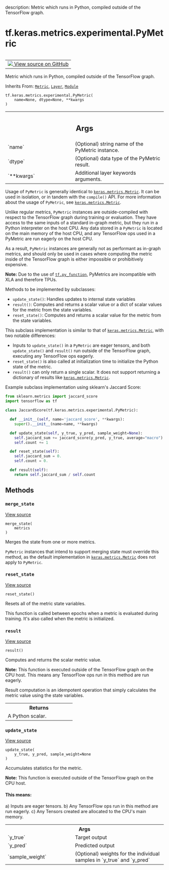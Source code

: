 description: Metric which runs in Python, compiled outside of the TensorFlow graph.

<div itemscope itemtype="http://developers.google.com/ReferenceObject">
<meta itemprop="name" content="tf.keras.metrics.experimental.PyMetric" />
<meta itemprop="path" content="Stable" />
<meta itemprop="property" content="__init__"/>
<meta itemprop="property" content="merge_state"/>
<meta itemprop="property" content="reset_state"/>
<meta itemprop="property" content="result"/>
<meta itemprop="property" content="update_state"/>
</div>

# tf.keras.metrics.experimental.PyMetric

<!-- Insert buttons and diff -->

<table class="tfo-notebook-buttons tfo-api nocontent" align="left">
<td>
  <a target="_blank" href="https://github.com/keras-team/keras/tree/v2.15.0/keras/metrics/py_metric.py#L25-L191">
    <img src="https://www.tensorflow.org/images/GitHub-Mark-32px.png" />
    View source on GitHub
  </a>
</td>
</table>



Metric which runs in Python, compiled outside of the TensorFlow graph.

Inherits From: [`Metric`](../../../../tf/keras/metrics/Metric.md), [`Layer`](../../../../tf/keras/layers/Layer.md), [`Module`](../../../../tf/Module.md)

<pre class="devsite-click-to-copy prettyprint lang-py tfo-signature-link">
<code>tf.keras.metrics.experimental.PyMetric(
    name=None, dtype=None, **kwargs
)
</code></pre>



<!-- Placeholder for "Used in" -->


<!-- Tabular view -->
 <table class="responsive fixed orange">
<colgroup><col width="214px"><col></colgroup>
<tr><th colspan="2"><h2 class="add-link">Args</h2></th></tr>

<tr>
<td>
`name`<a id="name"></a>
</td>
<td>
(Optional) string name of the PyMetric instance.
</td>
</tr><tr>
<td>
`dtype`<a id="dtype"></a>
</td>
<td>
(Optional) data type of the PyMetric result.
</td>
</tr><tr>
<td>
`**kwargs`<a id="**kwargs"></a>
</td>
<td>
Additional layer keywords arguments.
</td>
</tr>
</table>


Usage of `PyMetric` is generally identical to <a href="../../../../tf/keras/metrics/Metric.md"><code>keras.metrics.Metric</code></a>.
It can be used in isolation, or in tandem with the `compile()` API. For more
information about the usage of `PyMetric`, see <a href="../../../../tf/keras/metrics/Metric.md"><code>keras.metrics.Metric</code></a>.

Unlike regular metrics, `PyMetric` instances are outside-compiled
with respect to the TensorFlow graph during training or evaluation.
They have access to the same
inputs of a standard in-graph metric, but they run in a Python interpreter
on the host CPU. Any data stored in a `PyMetric` is located on the main
memory of the host CPU, and any TensorFlow ops used in a PyMetric are
run eagerly on the host CPU.

As a result, `PyMetric` instances are generally not as performant
as in-graph metrics, and should only be used in cases where computing
the metric inside of the TensorFlow graph is either impossible
or prohibitively expensive.

**Note:** Due to the use of <a href="../../../../tf/py_function.md"><code>tf.py_function</code></a>, PyMetrics
are incompatible with XLA and therefore TPUs.

Methods to be implemented by subclasses:

* `update_state()`: Handles updates to internal state variables
* `result()`: Computes and returns a scalar value or a dict of scalar values
  for the metric from the state variables.
* `reset_state()`: Computes and returns a scalar value for the metric from
  the state variables.

This subclass implementation is similar to that of <a href="../../../../tf/keras/metrics/Metric.md"><code>keras.metrics.Metric</code></a>,
with two notable differences:

* Inputs to `update_state()` in a `PyMetric` are eager tensors, and both
`update_state()` and `result()` run outside of the TensorFlow graph,
executing any TensorFlow ops eagerly.
* `reset_state()` is also called at initialization time to initialize the
Python state of the metric.
* `result()` can only return a single scalar. It does not support returning
a dictionary of results like <a href="../../../../tf/keras/metrics/Metric.md"><code>keras.metrics.Metric</code></a>.

Example subclass implementation using sklearn's Jaccard Score:

```python
from sklearn.metrics import jaccard_score
import tensorflow as tf

class JaccardScore(tf.keras.metrics.experimental.PyMetric):

  def __init__(self, name='jaccard_score', **kwargs):
    super().__init__(name=name, **kwargs)

  def update_state(self, y_true, y_pred, sample_weight=None):
    self.jaccard_sum += jaccard_score(y_pred, y_true, average="macro")
    self.count += 1

  def reset_state(self):
    self.jaccard_sum = 0.
    self.count = 0.

  def result(self):
    return self.jaccard_sum / self.count
```

## Methods

<h3 id="merge_state"><code>merge_state</code></h3>

<a target="_blank" class="external" href="https://github.com/keras-team/keras/tree/v2.15.0/keras/metrics/py_metric.py#L161-L168">View source</a>

<pre class="devsite-click-to-copy prettyprint lang-py tfo-signature-link">
<code>merge_state(
    metrics
)
</code></pre>

Merges the state from one or more metrics.

`PyMetric` instances that intend to support merging state must override
 this method, as the default implementation
in <a href="../../../../tf/keras/metrics/Metric.md"><code>keras.metrics.Metric</code></a> does not apply to `PyMetric`.

<h3 id="reset_state"><code>reset_state</code></h3>

<a target="_blank" class="external" href="https://github.com/keras-team/keras/tree/v2.15.0/keras/metrics/py_metric.py#L170-L176">View source</a>

<pre class="devsite-click-to-copy prettyprint lang-py tfo-signature-link">
<code>reset_state()
</code></pre>

Resets all of the metric state variables.

This function is called between epochs when a metric is evaluated during
training. It's also called when the metric is initialized.

<h3 id="result"><code>result</code></h3>

<a target="_blank" class="external" href="https://github.com/keras-team/keras/tree/v2.15.0/keras/metrics/py_metric.py#L178-L191">View source</a>

<pre class="devsite-click-to-copy prettyprint lang-py tfo-signature-link">
<code>result()
</code></pre>

Computes and returns the scalar metric value.

**Note:** This function is executed outside of the TensorFlow graph
 on the CPU host. This means any TensorFlow ops run in this method
 are run eagerly.

Result computation is an idempotent operation that simply calculates the
metric value using the state variables.

<!-- Tabular view -->
 <table class="responsive fixed orange">
<colgroup><col width="214px"><col></colgroup>
<tr><th colspan="2">Returns</th></tr>
<tr class="alt">
<td colspan="2">
A Python scalar.
</td>
</tr>

</table>



<h3 id="update_state"><code>update_state</code></h3>

<a target="_blank" class="external" href="https://github.com/keras-team/keras/tree/v2.15.0/keras/metrics/py_metric.py#L141-L159">View source</a>

<pre class="devsite-click-to-copy prettyprint lang-py tfo-signature-link">
<code>update_state(
    y_true, y_pred, sample_weight=None
)
</code></pre>

Accumulates statistics for the metric.

**Note:** This function is executed outside of the TensorFlow graph
on the CPU host.

#### This means:



a) Inputs are eager tensors.
b) Any TensorFlow ops run in this method are run eagerly.
c) Any Tensors created are allocated to the CPU's main memory.

<!-- Tabular view -->
 <table class="responsive fixed orange">
<colgroup><col width="214px"><col></colgroup>
<tr><th colspan="2">Args</th></tr>

<tr>
<td>
`y_true`
</td>
<td>
Target output
</td>
</tr><tr>
<td>
`y_pred`
</td>
<td>
Predicted output
</td>
</tr><tr>
<td>
`sample_weight`
</td>
<td>
(Optional) weights for the individual samples in
`y_true` and `y_pred`
</td>
</tr>
</table>





